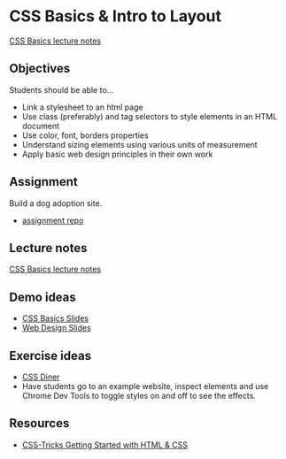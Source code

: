 # CSS Basics & Intro to Layout

[CSS Basics lecture notes](notes-css-basics.md)

## Objectives

Students should be able to...

- Link a stylesheet to an html page
- Use class (preferably) and tag selectors to style elements in an HTML document
- Use color, font, borders properties
- Understand sizing elements using various units of measurement
- Apply basic web design principles in their own work

## Assignment

Build a dog adoption site.

- [assignment repo](https://github.com/momentum-assignments/css--dog-adoption)

## Lecture notes

[CSS Basics lecture notes](notes-css-basics.md)

## Demo ideas

- [CSS Basics Slides](https://drive.google.com/file/d/1O73yUVeE82tEyDYfY6E_aAYF_JYD2nDy/view?usp=sharing)
- [Web Design Slides](https://drive.google.com/file/d/1aA0uID_yayM8bfF8mBjHLGppEDt4DoT1/view?usp=sharing)

## Exercise ideas

- [CSS Diner](https://flukeout.github.io/)
- Have students go to an example website, inspect elements and use Chrome Dev Tools to toggle styles on and off to see the effects.

## Resources

- [CSS-Tricks Getting Started with HTML & CSS](https://css-tricks.com/guides/beginner/)
